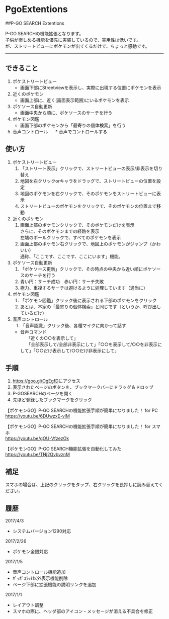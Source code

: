 # PgoExtentions
##P-GO SEARCH Extentions

P-GO SEARCHの機能拡張となります。  
子供が楽しめる機能を優先に実装しているので、実用性は低いです。  
が、ストリートビューにポケモンが出てくるだけで、ちょっと感動です。  
___
できること  
---
1. ポケストリートビュー  
    * 画面下部にStreetviewを表示し、実際に出現する位置にポケモンを表示
2. 近くのポケモン  
    * 画面上部に、近く(画面表示範囲)にいるポケモンを表示  
3. ポケソース自動更新  
    * 画面中央から順に、ポケソースのサーチを行う  
4. ポケモン図鑑  
    * 画面下部のポケモンから「最寄りの個体検索」を行う  
5. 音声コントロール  
    * 音声でコントロールする  

使い方 
---
1. ポケストリートビュー  
    1. 「ストリート表示」クリックで、ストリートビューの表示/非表示を切り替え
    2. 地図を右クリックorキャラをドラッグで、ストリートビューの位置を設定
    3. 地図のポケモンを右クリックで、そのポケモンをストリートビューに表示
    4. ストリートビューのポケモンをクリックで、そのポケモンの位置まで移動
2. 近くのポケモン  
    1. 画面上部のポケモンクリックで、そのポケモンだけを表示  
    さらに、そのポケモンまでの経路を表示  
    左端のボールクリックで、すべてのポケモンを表示  
    2. 画面上部のポケモン右クリックで、地図上のポケモンがジャンプ（かわいい）  
    通称、「ここです、ここです、ここにいます」機能。　  
3. ポケソース自動更新  
    1. 「ポケソース更新」クリックで、その時点の中央から近い順にポケソースのサーチを行う  
    2. 青い円：サーチ成功　赤い円：サーチ失敗  
    3. 極力、重複するサーチは避けるように処理しています（適当に）   
4. ポケモン図鑑  
    1. 「ポケモン図鑑」クリック後に表示される下部のポケモンをクリック  
    2. あとは、本家の「最寄りの個体検索」と同じです（というか、呼び出しているだけ）  
5. 音声コントロール  
    1. 「音声認識」クリック後、各種マイクに向かって話す
    * 音声コマンド  
    　「近くの○○を表示して」  
      「全部表示して/全部非表示にして」「○○を表示して/○○を非表示にして」「○○だけ表示して/○○だけ非表示にして」

手順
---
1. <https://goo.gl/OgEgfD>にアクセス  
2. 表示されたページのボタンを、ブックマークバーにドラッグ＆ドロップ  
3. P-GOSEARCHのページを開く  
4. 先ほど登録したブックマークをクリック  

【ポケモンGO】P-GO SEARCHの機能拡張手順が簡単になりました！ for PC  
https://youtu.be/6DUwzxE-vlM

【ポケモンGO】P-GO SEARCHの機能拡張手順が簡単になりました！ for スマホ  
https://youtu.be/gOU-VfzezOk

【ポケモンGO】P-GO SEARCH機能拡張を自動化してみた  
https://youtu.be/TNj2QvbvznM

補足
---
スマホの場合は、上記のクリックをタップ、右クリックを長押しに読み替えてください。  

履歴
---
2017/4/3  
* システムバージョン1290対応

2017/2/26  
* ポケモン金銀対応

2017/1/5  
* 音声コントロール機能追加
* ﾎﾟｯﾎﾟｺﾗｯﾀ以外表示機能削除
* ページ下部に拡張機能の説明リンクを追加

2017/1/1  
* レイアウト調整
* スマホの際に、ヘッダ部のアイコン・メッセージが消える不具合を修正
